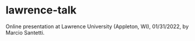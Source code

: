 # lawrence-talk
Online presentation at Lawrence University (Appleton, WI), 01/31/2022, by Marcio Santetti.

